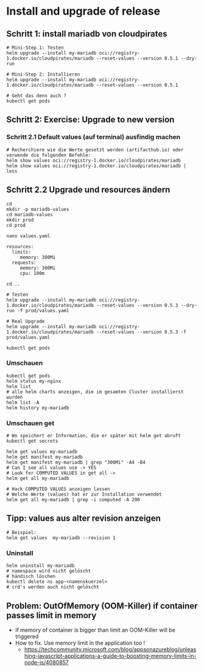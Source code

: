 #  Install and upgrade of release 

## Schritt 1: install mariadb von cloudpirates  

```
# Mini-Step 1: Testen 
helm upgrade --install my-mariadb oci://registry-1.docker.io/cloudpirates/mariadb --reset-values --version 0.5.1 --dry-run
```

```
# Mini-Step 2: Installieren 
helm upgrade --install my-mariadb oci://registry-1.docker.io/cloudpirates/mariadb --reset-values --version 0.5.1 
```

```
# Geht das denn auch ?
kubectl get pods
```


## Schritt 2: Exercise: Upgrade to new version 

### Schritt 2.1 Default values (auf terminal) ausfindig machen 

```
# Recherchiere wie die Werte gesetzt werden (artifacthub.io) oder verwende die folgenden Befehle:
helm show values oci://registry-1.docker.io/cloudpirates/mariadb
helm show values oci://registry-1.docker.io/cloudpirates/mariadb | less
```

## Schritt 2.2 Upgrade und resources ändern 


```
cd 
mkdir -p mariadb-values 
cd mariadb-values
mkdir prod
cd prod
```

```
nano values.yaml
```

```
resources:
  limits:
     memory: 300Mi
  requests:
     memory: 300Mi
     cpu: 100m
```

```
cd ..
```

```
# Testen 
helm upgrade --install my-mariadb oci://registry-1.docker.io/cloudpirates/mariadb --reset-values --version 0.5.3 --dry-run -f prod/values.yaml  
```

```
# Real Upgrade
helm upgrade --install my-mariadb oci://registry-1.docker.io/cloudpirates/mariadb --reset-values --version 0.5.3 -f prod/values.yaml
```

```
kubectl get pods
```

### Umschauen 

```
kubectl get pods
helm status my-nginx 
helm list
# alle helm charts anzeigen, die im gesamten Cluster installierst wurden 
helm list -A
helm history my-mariadb 
```

### Umschauen get 

```
# Wo speichert er Information, die er später mit helm get abruft
kubectl get secrets
```


```
helm get values my-mariadb
helm get manifest my-mariadb
helm get manifest my-mariadb | grep "300Mi" -A4 -B4 
# Can I see all values use -> YES
# Look for COMPUTED VALUES in get all ->
helm get all my-mariadb 
```

```
# Hack COMPUTED VALUES anzeigen lassen
# Welche Werte (values) hat er zur Installation verwendet
helm get all my-mariadb | grep -i computed -A 200

```

## Tipp: values aus alter revision anzeigen 

```
# Beispiel: 
helm get values  my-mariadb --revision 1
```

### Uninstall 

```
helm uninstall my-mariadb 
# namespace wird nicht gelöscht
# händisch löschen
kubectl delete ns app-<namenskuerzel>
# crd's werden auch nicht gelöscht 
```

## Problem: OutOfMemory (OOM-Killer) if container passes limit in memory 

  * if memory of container is bigger than limit an OOM-Killer will be triggered
  * How to fix. Use memory limit in the application too !
    * https://techcommunity.microsoft.com/blog/appsonazureblog/unleashing-javascript-applications-a-guide-to-boosting-memory-limits-in-node-js/4080857
